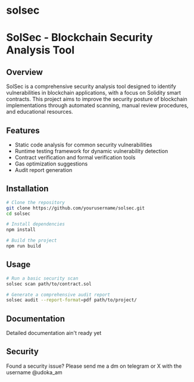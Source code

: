 # solsec

# SolSec - Blockchain Security Analysis Tool

## Overview
SolSec is a comprehensive security analysis tool designed to identify vulnerabilities in blockchain applications, with a focus on Solidity smart contracts. This project aims to improve the security posture of blockchain implementations through automated scanning, manual review procedures, and educational resources.

## Features
- Static code analysis for common security vulnerabilities
- Runtime testing framework for dynamic vulnerability detection
- Contract verification and formal verification tools
- Gas optimization suggestions
- Audit report generation

## Installation
```bash
# Clone the repository
git clone https://github.com/yourusername/solsec.git
cd solsec

# Install dependencies
npm install

# Build the project
npm run build
```

## Usage
```bash
# Run a basic security scan
solsec scan path/to/contract.sol

# Generate a comprehensive audit report
solsec audit --report-format=pdf path/to/project/
```

## Documentation
Detailed documentation ain't ready yet

## Security
Found a security issue? Please send me a dm on telegram or X with the username @udoka_am



